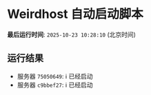 # Weirdhost 自动启动脚本

**最后运行时间**: `2025-10-23 10:28:10` (北京时间)

## 运行结果

- 服务器 `75050649`: ℹ️ 已经启动
- 服务器 `c9bbef27`: ℹ️ 已经启动
